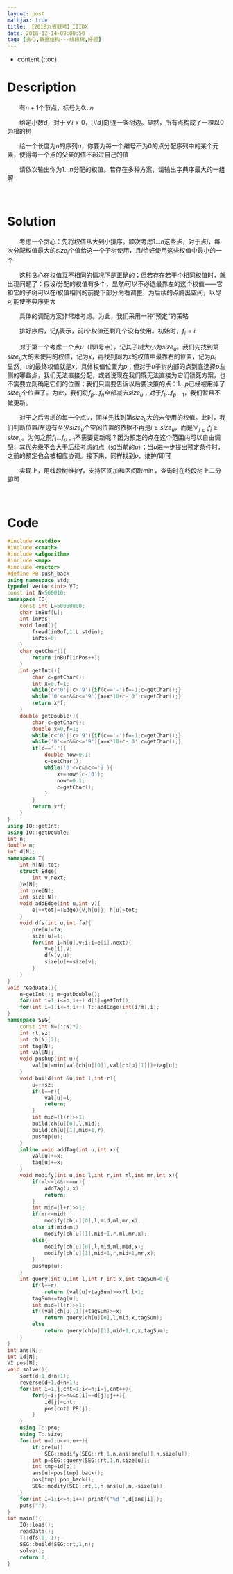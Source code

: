 ```yaml
---
layout: post
mathjax: true
title: 【2018九省联考】IIIDX
date: 2018-12-14-09:00:50
tag: [贪心,数据结构---线段树,好题]
---
```

* content
{:toc}
# Description

　　有$n+1$个节点，标号为$0 \dots n$

　　给定小数$d$，对于$\forall i>0$，$\lfloor i/d\rfloor$向$i$连一条树边。显然，所有点构成了一棵以$0$为根的树

　　给一个长度为$n$的序列$a$，你要为每一个编号不为0的点分配序列中的某个元素，使得每一个点的父亲的值不超过自己的值

　　请依次输出你为$1\dots n$分配的权值。若存在多种方案，请输出字典序最大的一组解

　　



# Solution

　　考虑一个贪心：先将权值从大到小排序。顺次考虑$1\dots n$这些点，对于点$i$，每次分配权值最大的$size_i$个值给这一个子树使用，且$i$恰好使用这些权值中最小的一个

　　这种贪心在权值互不相同的情况下是正确的；但若存在若干个相同权值时，就出现问题了：假设$i$分配的权值有多个，显然$i$可以不必选最靠左的这个权值——它和它的子树可以在$i$权值相同的前提下部分向右调整，为后续的点腾出空间，以尽可能使字典序更大

　　具体的调配方案非常难考虑。为此，我们采用一种“预定”的策略

　　排好序后，记$f_i$表示，前$i$个权值还剩几个没有使用。初始时，$f_i=i$

　　对于第一个考虑一个点$u$（即1号点），记其子树大小为$size_u$。我们先找到第$size_u$大的未使用的权值，记为$x$，再找到同为$x$的权值中最靠右的位置，记为$p$。显然，$u$的最终权值就是$x$，具体权值位置为$p$；但对于$u$子树内部的点到底选择$p$左侧的哪些点，我们无法直接分配，或者说现在我们既无法直接为它们锁死方案，也不需要立刻确定它们的位置；我们只需要告诉以后要决策的点：$1\dots p$已经被用掉了$size_u$个位置了。为此，我们将$f_p\dots f_n$全部减去$size_u$；对于$f_1\dots f_{p-1}$，我们暂且不做更新。

　　对于之后考虑的每一个点$u$，同样先找到第$size_u$大的未使用的权值。此时，我们判断位置$i$左边有至少$size_u$个空闲位置的依据不再是$i\ge size_u$，而是$\forall _{j\ge i}f_j\ge  size_u$。为何之前$f_1\dots f_{p-1}$不需要更新呢？因为预定的点在这个范围内可以自由调配，其优先级不会大于后续考虑的点（如当前的$u$）；当$u$进一步提出预定条件时，之前的预定也会被相应协调。接下来，同样找到$p$，维护$f$即可

　　实现上，用线段树维护$f$，支持区间加和区间取$\min$，查询时在线段树上二分即可

　　

# Code

```c++
#include <cstdio>
#include <cmath>
#include <algorithm>
#include <map>
#include <vector>
#define PB push_back
using namespace std;
typedef vector<int> VI;
const int N=500010;
namespace IO{
    const int L=50000000;
    char inBuf[L];
    int inPos;
    void load(){
        fread(inBuf,1,L,stdin);
        inPos=0;
    }
    char getChar(){
        return inBuf[inPos++];
    }
    int getInt(){
        char c=getChar();
        int x=0,f=1;
        while(c<'0'||c>'9'){if(c=='-')f=-1;c=getChar();}
        while('0'<=c&&c<='9'){x=x*10+c-'0';c=getChar();}
        return x*f;
    }
    double getDouble(){
        char c=getChar();
        double x=0,f=1;
        while(c<'0'||c>'9'){if(c=='-')f=-1;c=getChar();}
        while('0'<=c&&c<='9'){x=x*10+c-'0';c=getChar();}
        if(c=='.'){
            double now=0.1;
            c=getChar();
            while('0'<=c&&c<='9'){
                x+=now*(c-'0');
                now*=0.1;
                c=getChar();
            }
        }
        return x*f;
    }
}
using IO::getInt;
using IO::getDouble;
int n;
double m;
int d[N];
namespace T{
    int h[N],tot;
    struct Edge{
        int v,next;
    }e[N];
    int pre[N];
    int size[N];
    void addEdge(int u,int v){
        e[++tot]=(Edge){v,h[u]}; h[u]=tot;
    }
    void dfs(int u,int fa){
        pre[u]=fa;
        size[u]=1;
        for(int i=h[u],v;i;i=e[i].next){
            v=e[i].v;
            dfs(v,u);
            size[u]+=size[v];
        }
    }
}
void readData(){
    n=getInt(); m=getDouble();
    for(int i=1;i<=n;i++) d[i]=getInt();
    for(int i=1;i<=n;i++) T::addEdge(int(i/m),i);
}
namespace SEG{
    const int N=(::N)*2;
    int rt,sz;
    int ch[N][2];
    int tag[N];
    int val[N];
    void pushup(int u){
        val[u]=min(val[ch[u][0]],val[ch[u][1]])+tag[u];
    }
    void build(int &u,int l,int r){
        u=++sz;
        if(l==r){
            val[u]=l;
            return;
        }
        int mid=(l+r)>>1;
        build(ch[u][0],l,mid);
        build(ch[u][1],mid+1,r);
        pushup(u);
    }
    inline void addTag(int u,int x){
        val[u]+=x;
        tag[u]+=x;
    }
    void modify(int u,int l,int r,int ml,int mr,int x){
        if(ml<=l&&r<=mr){
            addTag(u,x);
            return;
        }
        int mid=(l+r)>>1;
        if(mr<=mid)
            modify(ch[u][0],l,mid,ml,mr,x);
        else if(mid<ml)
            modify(ch[u][1],mid+1,r,ml,mr,x);
        else{
            modify(ch[u][0],l,mid,ml,mid,x);
            modify(ch[u][1],mid+1,r,mid+1,mr,x);
        }
        pushup(u);
    }
    int query(int u,int l,int r,int x,int tagSum=0){
        if(l==r)
            return (val[u]+tagSum)>=x?l:l+1;
        tagSum+=tag[u];
        int mid=(l+r)>>1;
        if((val[ch[u][1]]+tagSum)>=x)
            return query(ch[u][0],l,mid,x,tagSum);
        else
            return query(ch[u][1],mid+1,r,x,tagSum);
    }
}
int ans[N];
int id[N];
VI pos[N];
void solve(){
    sort(d+1,d+n+1);
    reverse(d+1,d+n+1);
    for(int i=1,j,cnt=1;i<=n;i=j,cnt++){
        for(j=i;j<=n&&d[i]==d[j];j++){
            id[j]=cnt;
            pos[cnt].PB(j);
        }
    }
    using T::pre;
    using T::size;
    for(int u=1;u<=n;u++){
        if(pre[u])
            SEG::modify(SEG::rt,1,n,ans[pre[u]],n,size[u]);
        int p=SEG::query(SEG::rt,1,n,size[u]);
        int tmp=id[p];
        ans[u]=pos[tmp].back();
        pos[tmp].pop_back();
        SEG::modify(SEG::rt,1,n,ans[u],n,-size[u]);
    }
    for(int i=1;i<=n;i++) printf("%d ",d[ans[i]]);
    puts("");
}
int main(){
    IO::load();
    readData();
    T::dfs(0,-1);
    SEG::build(SEG::rt,1,n);
    solve();
    return 0;
}
```


